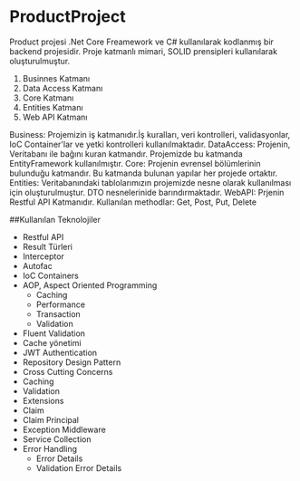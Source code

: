 # ProductProject

Product projesi .Net Core Freamework ve C# kullanılarak kodlanmış bir backend projesidir. Proje katmanlı mimari, SOLID prensipleri kullanılarak oluşturulmuştur.

1. Businnes Katmanı
2. Data Access Katmanı
3. Core Katmanı
4. Entities Katmanı
5. Web API Katmanı

Business: Projemizin iş katmanıdır.İş kuralları, veri kontrolleri, validasyonlar, IoC Container'lar ve yetki kontrolleri kullanılmaktadır.
DataAccess: Projenin, Veritabanı ile bağını kuran katmandır. Projemizde bu katmanda EntityFramework kullanılmıştır.
Core: Projenin evrensel bölümlerinin bulunduğu katmandır. Bu katmanda bulunan yapılar her projede ortaktır.
Entities: Veritabanındaki tablolarımızın projemizde nesne olarak kullanılması için oluşturulmuştur. DTO nesnelerinide barındırmaktadır.
WebAPI: Prjenin Restful API Katmanıdır. Kullanılan methodlar: Get, Post, Put, Delete


##Kullanılan Teknolojiler
- Restful API
- Result Türleri
- Interceptor
- Autofac
 - IoC Containers
 - AOP, Aspect Oriented Programming
   - Caching
   - Performance
   - Transaction
   - Validation
- Fluent Validation
- Cache yönetimi
- JWT Authentication
- Repository Design Pattern
- Cross Cutting Concerns
 - Caching
 - Validation
- Extensions
 - Claim
  - Claim Principal
 - Exception Middleware
 - Service Collection
 - Error Handling
   - Error Details
   - Validation Error Details
